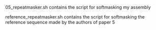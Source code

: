 05_repeatmasker.sh contains the script for softmasking my assembly

reference_repeatmasker.sh contains the script for softmasking the reference sequence made by the authors of paper 5
